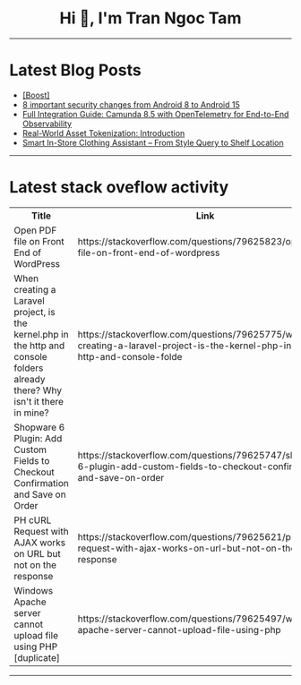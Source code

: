 <h1 align="center">Hi 👋, I'm Tran Ngoc Tam</h1>

---

# Latest Blog Posts 
<!-- BLOG-POST-LIST:START -->
- [[Boost]](https://dev.to/anthonymax/-kcg)
- [8 important security changes from Android 8 to Android 15](https://dev.to/marcotcdev/8-important-security-changes-from-android-8-to-android-15-3l8f)
- [Full Integration Guide: Camunda 8.5 with OpenTelemetry for End-to-End Observability](https://dev.to/devaaai/full-integration-guide-camunda-85-with-opentelemetry-for-end-to-end-observability-pkh)
- [Real-World Asset Tokenization: Introduction](https://dev.to/vadym_info_polus/real-world-asset-tokenization-introduction-cif)
- [Smart In-Store Clothing Assistant – From Style Query to Shelf Location](https://dev.to/mathur-nitish/smart-in-store-clothing-assistant-from-style-query-to-shelf-location-4594)
<!-- BLOG-POST-LIST:END -->

---

# Latest stack oveflow activity
<table>
  <tr><th>Title</th><th>Link</th></tr>
  <!-- STACKOVERFLOW:START --><tr><td>Open PDF file on Front End of WordPress</td><td>https://stackoverflow.com/questions/79625823/open-pdf-file-on-front-end-of-wordpress</td></tr><tr><td>When creating a Laravel project, is the kernel.php in the http and console folders already there? Why isn&#39;t it there in mine?</td><td>https://stackoverflow.com/questions/79625775/when-creating-a-laravel-project-is-the-kernel-php-in-the-http-and-console-folde</td></tr><tr><td>Shopware 6 Plugin: Add Custom Fields to Checkout Confirmation and Save on Order</td><td>https://stackoverflow.com/questions/79625747/shopware-6-plugin-add-custom-fields-to-checkout-confirmation-and-save-on-order</td></tr><tr><td>PH cURL Request with AJAX works on URL but not on the response</td><td>https://stackoverflow.com/questions/79625621/ph-curl-request-with-ajax-works-on-url-but-not-on-the-response</td></tr><tr><td>Windows Apache server cannot upload file using PHP [duplicate]</td><td>https://stackoverflow.com/questions/79625497/windows-apache-server-cannot-upload-file-using-php</td></tr><!-- STACKOVERFLOW:END -->
</table>

---


